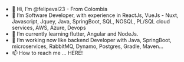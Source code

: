 - 👋 Hi, I’m @felipeval23 - From Colombia
- 👀 I’m Software Developer, with experience in ReactJs, VueJs - Nuxt, Javascript, Jquey, Java, SpringBoot, SQL, NOSQL, PL/SQL cloud services, AWS, Azure, Devops
- 🌱 I’m currently learning flutter, Angular and NodeJs.
- 💞️ I’m working now like backend Developer with Java, SpringBoot, microservices, RabbitMQ, Dynamo, Postgres, Gradle, Maven...
- 📫 How to reach me ... HERE!

<!---
felipeval23/felipeval23 is a ✨ special ✨ repository because its `README.md` (this file) appears on your GitHub profile.
You can click the Preview link to take a look at your changes.
--->

